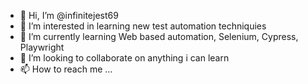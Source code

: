 - 👋 Hi, I’m @infinitejest69
- 👀 I’m interested in learning new test automation techniquies  
- 🌱 I’m currently learning Web based automation, Selenium, Cypress, Playwright
- 💞️ I’m looking to collaborate on anything i can learn 
- 📫 How to reach me ...

<!---
infinitejest69/infinitejest69 is a ✨ special ✨ repository because its `README.md` (this file) appears on your GitHub profile.
You can click the Preview link to take a look at your changes.
--->
